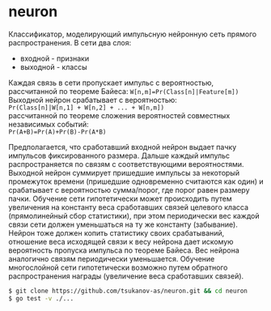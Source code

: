 # neuron

Классификатор, моделирующий импульсную нейронную сеть прямого распространения.
В сети два слоя:
* входной - признаки
* выходной - классы

Каждая связь в сети пропускает импульс с вероятностью, рассчитанной по теореме Байеса:
`W[n,m]=Pr(Class[n]|Feature[m])`  
Выходной нейрон срабатывает с вероятностью:  
`Pr(Class[n]|W[n,1] + W[n,2] + ... + W[n,m])`  
рассчитанной по теореме сложения вероятностей совместных независимых событий:  
`Pr(A+B)=Pr(A)+Pr(B)-Pr(A*B)`

Предполагается, что сработавший входной нейрон выдает пачку импульсов фиксированного размера. Дальше каждый импульс распространяется по связям с соответствующими вероятностями. Выходной нейрон суммирует пришедшие импульсы за некоторый промежуток времени (пришедшие одновременно считаются как один) и срабатывает с вероятностью сумма/порог, где порог равен размеру пачки. Обучение сети гипотетически может происходить путем увеличения на константу веса сработавших связей целевого класса (прямолинейный сбор статистики), при этом периодически вес каждой связи сети должен уменьшаться на ту же константу (забывание). Нейрон тоже должен копить статистику своих срабатываний, отношение веса исходящей связи к весу нейрона дает искомую вероятность пропуска импульса по теореме Байеса. Вес нейрона аналогично связям периодически уменьшается.
Обучение многослойной сети гипотетически возможно путем обратного распространения награды (увеличение веса сработавших связей).

```sh
$ git clone https://github.com/tsukanov-as/neuron.git && cd neuron
$ go test -v ./...
```
